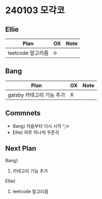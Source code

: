 # 240103 모각코

## Ellie

| Plan 	| OX 	| Note 	|
|------	|----	|------	|
| leetcode 알고리즘 | o |      	|


## Bang

| Plan 	| OX 	| Note 	|
|------	|----	|------	|
| gatsby 카테고리 기능 추가 |  X  |      |



## Commnets

 - Bang) 처음부터 다시 시작 ^,ㅠ
 - Ellie) 하루 하나씩 꾸준히 
 
## Next Plan
 Bang)
 1. 카테고리 기능 추가

 Ellie)
 1. leetcode 알고리즘
